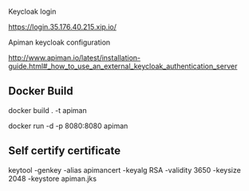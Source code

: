 
Keycloak login

https://login.35.176.40.215.xip.io/

Apiman keycloak configuration

http://www.apiman.io/latest/installation-guide.html#_how_to_use_an_external_keycloak_authentication_server

## Docker Build

 docker build . -t apiman

  docker run -d -p 8080:8080 apiman
  
  
## Self certify certificate

keytool -genkey -alias apimancert -keyalg RSA -validity 3650 -keysize 2048 -keystore apiman.jks